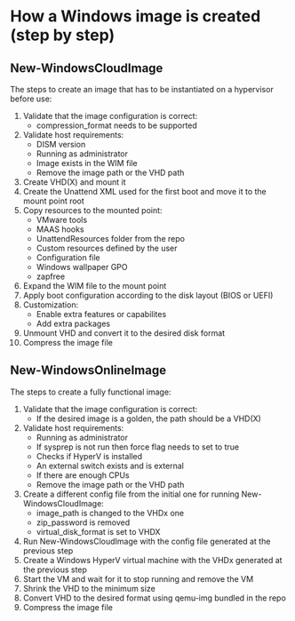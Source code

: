 # How a Windows image is created (step by step)

## New-WindowsCloudImage

The steps to create an image that has to be instantiated on a hypervisor before use:

  1. Validate that the image configuration is correct:
      * compression_format needs to be supported
  2. Validate host requirements:
      * DISM version
      * Running as administrator
      * Image exists in the WIM file
      * Remove the image path or the VHD path
  3. Create VHD(X) and mount it
  4. Create the Unattend XML used for the first boot and move it to the mount point root
  5. Copy resources to the mounted point:
      * VMware tools
      * MAAS hooks
      * UnattendResources folder from the repo
      * Custom resources defined by the user
      * Configuration file
      * Windows wallpaper GPO
      * zapfree
  6. Expand the WIM file to the mount point
  7. Apply boot configuration according to the disk layout (BIOS or UEFI)
  8. Customization:
      * Enable extra features or capabilites
      * Add extra packages
  9. Unmount VHD and convert it to the desired disk format
  10. Compress the image file

## New-WindowsOnlineImage

The steps to create a fully functional image:
  1. Validate that the image configuration is correct:
      * If the desired image is a golden, the path should be a VHD(X)
  2. Validate host requirements:
      * Running as administrator
      * If sysprep is not run then force flag needs to set to true
      * Checks if HyperV is installed
      * An external switch exists and is external
      * If there are enough CPUs
      * Remove the image path or the VHD path
  3. Create a different config file from the initial one for running New-WindowsCloudImage:
      * image_path is changed to the VHDx one
      * zip_password is removed
      * virtual_disk_format is set to VHDX
  4. Run New-WindowsCloudImage with the config file generated at the previous step
  5. Create a Windows HyperV virtual machine with the VHDx generated at the previous step
  6. Start the VM and wait for it to stop running and remove the VM
  7. Shrink the VHD to the minimum size
  8. Convert VHD to the desired format using qemu-img bundled in the repo
  9. Compress the image file